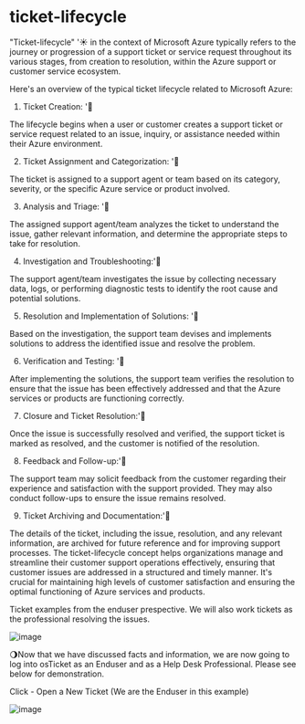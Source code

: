 # ticket-lifecycle
"Ticket-lifecycle" '☀️ in the context of Microsoft Azure typically refers to the journey or progression of a support ticket or service request throughout its various stages, from creation to resolution, within the Azure support or customer service ecosystem.

Here's an overview of the typical ticket lifecycle related to Microsoft Azure:

1. Ticket Creation: '🌙

The lifecycle begins when a user or customer creates a support ticket or service request related to an issue, inquiry, or assistance needed within their Azure environment.

2. Ticket Assignment and Categorization: '🌙

The ticket is assigned to a support agent or team based on its category, severity, or the specific Azure service or product involved.

3. Analysis and Triage: '🌙

The assigned support agent/team analyzes the ticket to understand the issue, gather relevant information, and determine the appropriate steps to take for resolution.

4. Investigation and Troubleshooting:'🌙

The support agent/team investigates the issue by collecting necessary data, logs, or performing diagnostic tests to identify the root cause and potential solutions.

5. Resolution and Implementation of Solutions: '🌙

Based on the investigation, the support team devises and implements solutions to address the identified issue and resolve the problem.

6. Verification and Testing: '🌙

After implementing the solutions, the support team verifies the resolution to ensure that the issue has been effectively addressed and that the Azure services or products are functioning correctly.

7. Closure and Ticket Resolution:'🌙

Once the issue is successfully resolved and verified, the support ticket is marked as resolved, and the customer is notified of the resolution.

8. Feedback and Follow-up:'🌙

The support team may solicit feedback from the customer regarding their experience and satisfaction with the support provided. They may also conduct follow-ups to ensure the issue remains resolved.

9. Ticket Archiving and Documentation:'🌙

The details of the ticket, including the issue, resolution, and any relevant information, are archived for future reference and for improving support processes.
The ticket-lifecycle concept helps organizations manage and streamline their customer support operations effectively, ensuring that customer issues are addressed in a structured and timely manner. It's crucial for maintaining high levels of customer satisfaction and ensuring the optimal functioning of Azure services and products.

Ticket examples from the enduser prespective. We will also work tickets as the professional resolving the issues. 

![image](https://github.com/christyguajardo/ticket-lifecycle/assets/147533626/e46eed2b-b452-46ef-910c-1b0c553fa2e4)

🌖Now that we have discussed facts and information, we are now going to log into osTicket as an Enduser and as a Help Desk Professional. Please see below for demonstration. 

Click - Open a New Ticket (We are the Enduser in this example) 

![image](https://github.com/christyguajardo/ticket-lifecycle/assets/147533626/9d7e9298-5f18-402c-8a59-4ec842d07691)


